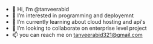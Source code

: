 - 👋 Hi, I’m @tanveerabid
- 👀 I’m interested in programming and deployemnt
- 🌱 I’m currently learning about cloud hosting and api's
- 💞️ I’m looking to collaborate on enterprise level project
- 📫 you can reach me on tanveerabid321@gmail.com

<!---
tanveerabid/tanveerabid is a ✨ special ✨ repository because its `README.md` (this file) appears on your GitHub profile.
You can click the Preview link to take a look at your changes.
--->

